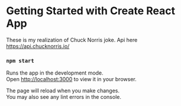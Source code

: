 # Getting Started with Create React App

These is my realization of Chuck Norris joke. Api here https://api.chucknorris.io/
### `npm start`

Runs the app in the development mode.\
Open [http://localhost:3000](http://localhost:3000) to view it in your browser.

The page will reload when you make changes.\
You may also see any lint errors in the console.

